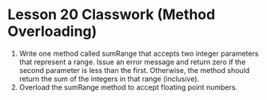 # Lesson 20 Classwork (Method Overloading)

1. Write one method called sumRange that accepts two integer parameters that represent a range. Issue an error message and return zero if the second parameter is less than the first. Otherwise, the method should return the sum of the integers in that range (inclusive).
2. Overload the sumRange method to accept floating point numbers.

